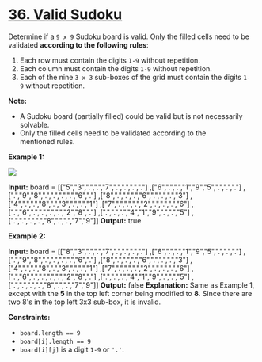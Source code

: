 # [36\. Valid Sudoku](https://leetcode.com/problems/valid-sudoku/)

Determine if a `9 x 9` Sudoku board is valid. Only the filled cells need to be
validated **according to the following rules**:

1. Each row must contain the digits `1-9` without repetition.
2. Each column must contain the digits `1-9` without repetition.
3. Each of the nine `3 x 3` sub-boxes of the grid must contain the
   digits `1-9` without repetition.

**Note:**

- A Sudoku board (partially filled) could be valid but is not necessarily
  solvable.
- Only the filled cells need to be validated according to the mentioned rules.

**Example 1:**

![](https://upload.wikimedia.org/wikipedia/commons/thumb/f/ff/Sudoku-by-L2G-20050714.svg/250px-Sudoku-by-L2G-20050714.svg.png)

**Input:** board = \[\["5","3",".",".","7",".",".",".","."\]
,\["6",".",".","1","9","5",".",".","."\]
,\[".","9","8",".",".",".",".","6","."\]
,\["8",".",".",".","6",".",".",".","3"\]
,\["4",".",".","8",".","3",".",".","1"\]
,\["7",".",".",".","2",".",".",".","6"\]
,\[".","6",".",".",".",".","2","8","."\]
,\[".",".",".","4","1","9",".",".","5"\]
,\[".",".",".",".","8",".",".","7","9"\]\] **Output:** true

**Example 2:**

**Input:** board = \[\["8","3",".",".","7",".",".",".","."\]
,\["6",".",".","1","9","5",".",".","."\]
,\[".","9","8",".",".",".",".","6","."\]
,\["8",".",".",".","6",".",".",".","3"\]
,\["4",".",".","8",".","3",".",".","1"\]
,\["7",".",".",".","2",".",".",".","6"\]
,\[".","6",".",".",".",".","2","8","."\]
,\[".",".",".","4","1","9",".",".","5"\]
,\[".",".",".",".","8",".",".","7","9"\]\] **Output:** false **Explanation:**
Same as Example 1, except with the **5** in the top left corner being modified
to **8**. Since there are two 8's in the top left 3x3 sub-box, it is invalid.

**Constraints:**

- `board.length == 9`
- `board[i].length == 9`
- `board[i][j]` is a digit `1-9` or `'.'`.
